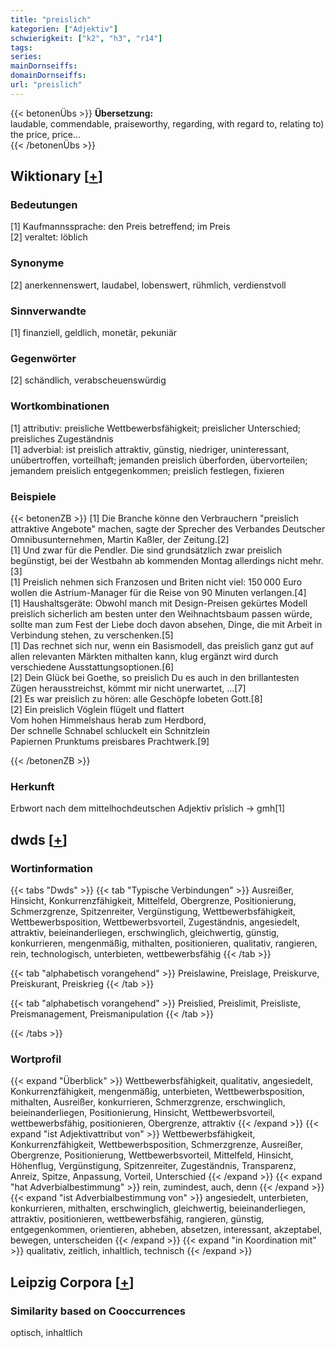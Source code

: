 ```yaml
---
title: "preislich"
kategorien: ["Adjektiv"]
schwierigkeit: ["k2", "h3", "r14"]
tags:
series:
mainDornseiffs:
domainDornseiffs:
url: "preislich"
---
```


{{< betonenÜbs >}}
**Übersetzung:**  
laudable, commendable, praiseworthy, regarding, with regard to, relating to) the  price, price...  
{{< /betonenÜbs >}}

## Wiktionary [[+](https://de.wiktionary.org/wiki/preislich)]

### Bedeutungen
[1] Kaufmannssprache: den Preis betreffend; im Preis  
[2] veraltet: löblich  

### Synonyme
[2] anerkennenswert, laudabel, lobenswert, rühmlich, verdienstvoll  

### Sinnverwandte
[1] finanziell, geldlich, monetär, pekuniär  

### Gegenwörter
[2] schändlich, verabscheuenswürdig  

### Wortkombinationen
[1] attributiv: preisliche Wettbewerbsfähigkeit; preislicher Unterschied; preisliches Zugeständnis  
[1] adverbial: ist preislich attraktiv, günstig, niedriger, uninteressant, unübertroffen, vorteilhaft; jemanden preislich überforden, übervorteilen; jemandem preislich entgegenkommen; preislich festlegen, fixieren  

### Beispiele
{{< betonenZB >}}
[1] Die Branche könne den Verbrauchern "preislich attraktive Angebote" machen, sagte der Sprecher des Verbandes Deutscher Omnibusunternehmen, Martin Kaßler, der Zeitung.[2]  
[1] Und zwar für die Pendler. Die sind grundsätzlich zwar preislich begünstigt, bei der Westbahn ab kommenden Montag allerdings nicht mehr.[3]  
[1] Preislich nehmen sich Franzosen und Briten nicht viel: 150 000 Euro wollen die Astrium-Manager für die Reise von 90 Minuten verlangen.[4]  
[1] Haushaltsgeräte: Obwohl manch mit Design-Preisen gekürtes Modell preislich sicherlich am besten unter den Weihnachtsbaum passen würde, sollte man zum Fest der Liebe doch davon absehen, Dinge, die mit Arbeit in Verbindung stehen, zu verschenken.[5]  
[1] Das rechnet sich nur, wenn ein Basismodell, das preislich ganz gut auf allen relevanten Märkten mithalten kann, klug ergänzt wird durch verschiedene Ausstattungsoptionen.[6]  
[2] Dein Glück bei Goethe, so preislich Du es auch in den brillantesten Zügen herausstreichst, kömmt mir nicht unerwartet, …[7]  
[2] Es war preislich zu hören: alle Geschöpfe lobeten Gott.[8]  
[2] Ein preislich Vöglein flügelt und flattert  
Vom hohen Himmelshaus herab zum Herdbord,  
Der schnelle Schnabel schluckelt ein Schnitzlein  
Papiernen Prunktums preisbares Prachtwerk.[9]  

{{< /betonenZB >}}
### Herkunft
Erbwort nach dem mittelhochdeutschen Adjektiv prîslich → gmh[1]  



## dwds [[+](https://www.dwds.de/wb/preislich)]

### Wortinformation
{{< tabs "Dwds" >}}
{{< tab "Typische Verbindungen" >}}
Ausreißer, Hinsicht, Konkurrenzfähigkeit, Mittelfeld, Obergrenze, Positionierung, Schmerzgrenze, Spitzenreiter, Vergünstigung, Wettbewerbsfähigkeit, Wettbewerbsposition, Wettbewerbsvorteil, Zugeständnis, angesiedelt, attraktiv, beieinanderliegen, erschwinglich, gleichwertig, günstig, konkurrieren, mengenmäßig, mithalten, positionieren, qualitativ, rangieren, rein, technologisch, unterbieten, wettbewerbsfähig
{{< /tab >}}

{{< tab "alphabetisch vorangehend" >}}
Preislawine, Preislage, Preiskurve, Preiskurant, Preiskrieg
{{< /tab >}}

{{< tab "alphabetisch vorangehend" >}}
Preislied, Preislimit, Preisliste, Preismanagement, Preismanipulation
{{< /tab >}}

{{< /tabs >}}

### Wortprofil
{{< expand "Überblick" >}} Wettbewerbsfähigkeit, qualitativ, angesiedelt, Konkurrenzfähigkeit, mengenmäßig, unterbieten, Wettbewerbsposition, mithalten, Ausreißer, konkurrieren, Schmerzgrenze, erschwinglich, beieinanderliegen, Positionierung, Hinsicht, Wettbewerbsvorteil, wettbewerbsfähig, positionieren, Obergrenze, attraktiv {{< /expand >}}
{{< expand "ist Adjektivattribut von" >}} Wettbewerbsfähigkeit, Konkurrenzfähigkeit, Wettbewerbsposition, Schmerzgrenze, Ausreißer, Obergrenze, Positionierung, Wettbewerbsvorteil, Mittelfeld, Hinsicht, Höhenflug, Vergünstigung, Spitzenreiter, Zugeständnis, Transparenz, Anreiz, Spitze, Anpassung, Vorteil, Unterschied {{< /expand >}}
{{< expand "hat Adverbialbestimmung" >}} rein, zumindest, auch, denn {{< /expand >}}
{{< expand "ist Adverbialbestimmung von" >}} angesiedelt, unterbieten, konkurrieren, mithalten, erschwinglich, gleichwertig, beieinanderliegen, attraktiv, positionieren, wettbewerbsfähig, rangieren, günstig, entgegenkommen, orientieren, abheben, absetzen, interessant, akzeptabel, bewegen, unterscheiden {{< /expand >}}
{{< expand "in Koordination mit" >}} qualitativ, zeitlich, inhaltlich, technisch {{< /expand >}}

## Leipzig Corpora [[+](https://corpora.uni-leipzig.de/en/res?word=preislich&corpusId=deu_newscrawl-public_2018)]


### Similarity based on Cooccurrences
optisch, inhaltlich

